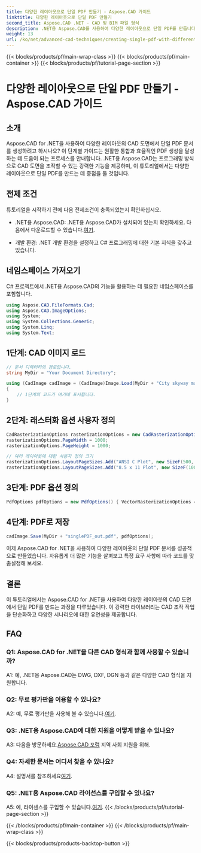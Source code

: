 ```yaml
---
title: 다양한 레이아웃으로 단일 PDF 만들기 - Aspose.CAD 가이드
linktitle: 다양한 레이아웃으로 단일 PDF 만들기
second_title: Aspose.CAD .NET - CAD 및 BIM 파일 형식
description: .NET용 Aspose.CAD를 사용하여 다양한 레이아웃으로 단일 PDF를 만듭니다. 원활한 통합과 효율적인 PDF 생성을 위한 단계별 가이드를 따르세요.
weight: 13
url: /ko/net/advanced-cad-techniques/creating-single-pdf-with-different-layouts/
---
```


{{< blocks/products/pf/main-wrap-class >}}
{{< blocks/products/pf/main-container >}}
{{< blocks/products/pf/tutorial-page-section >}}

# 다양한 레이아웃으로 단일 PDF 만들기 - Aspose.CAD 가이드

## 소개

Aspose.CAD for .NET을 사용하여 다양한 레이아웃의 CAD 도면에서 단일 PDF 문서를 생성하려고 하시나요? 이 단계별 가이드는 원활한 통합과 효율적인 PDF 생성을 달성하는 데 도움이 되는 프로세스를 안내합니다. .NET용 Aspose.CAD는 프로그래밍 방식으로 CAD 도면을 조작할 수 있는 강력한 기능을 제공하며, 이 튜토리얼에서는 다양한 레이아웃으로 단일 PDF를 만드는 데 중점을 둘 것입니다.

## 전제 조건

튜토리얼을 시작하기 전에 다음 전제조건이 충족되었는지 확인하십시오.

-  .NET용 Aspose.CAD: .NET용 Aspose.CAD가 설치되어 있는지 확인하세요. 다음에서 다운로드할 수 있습니다.[여기](https://releases.aspose.com/cad/net/).

- 개발 환경: .NET 개발 환경을 설정하고 C# 프로그래밍에 대한 기본 지식을 갖추고 있습니다.

## 네임스페이스 가져오기

C# 프로젝트에서 .NET용 Aspose.CAD의 기능을 활용하는 데 필요한 네임스페이스를 포함합니다.

```csharp
using Aspose.CAD.FileFormats.Cad;
using Aspose.CAD.ImageOptions;
using System;
using System.Collections.Generic;
using System.Linq;
using System.Text;
```

## 1단계: CAD 이미지 로드

```csharp
// 문서 디렉터리의 경로입니다.
string MyDir = "Your Document Directory";

using (CadImage cadImage = (CadImage)Image.Load(MyDir + "City skyway map.dwg"))
{
    // 1단계의 코드가 여기에 표시됩니다.
}
```

## 2단계: 래스터화 옵션 사용자 정의

```csharp
CadRasterizationOptions rasterizationOptions = new CadRasterizationOptions();
rasterizationOptions.PageWidth = 1000;
rasterizationOptions.PageHeight = 1000;

// 여러 레이아웃에 대한 사용자 정의 크기
rasterizationOptions.LayoutPageSizes.Add("ANSI C Plot", new SizeF(500, 1000));
rasterizationOptions.LayoutPageSizes.Add("8.5 x 11 Plot", new SizeF(1000, 100));
```

## 3단계: PDF 옵션 정의

```csharp
PdfOptions pdfOptions = new PdfOptions() { VectorRasterizationOptions = rasterizationOptions };
```

## 4단계: PDF로 저장

```csharp
cadImage.Save(MyDir + "singlePDF_out.pdf", pdfOptions);
```

이제 Aspose.CAD for .NET을 사용하여 다양한 레이아웃의 단일 PDF 문서를 성공적으로 만들었습니다. 자유롭게 더 많은 기능을 살펴보고 특정 요구 사항에 따라 코드를 맞춤설정해 보세요.

## 결론

이 튜토리얼에서는 Aspose.CAD for .NET을 사용하여 다양한 레이아웃의 CAD 도면에서 단일 PDF를 만드는 과정을 다루었습니다. 이 강력한 라이브러리는 CAD 조작 작업을 단순화하고 다양한 시나리오에 대한 유연성을 제공합니다.

## FAQ

### Q1: Aspose.CAD for .NET을 다른 CAD 형식과 함께 사용할 수 있습니까?

A1: 예, .NET용 Aspose.CAD는 DWG, DXF, DGN 등과 같은 다양한 CAD 형식을 지원합니다.

### Q2: 무료 평가판을 이용할 수 있나요?

 A2: 예, 무료 평가판을 사용해 볼 수 있습니다.[여기](https://releases.aspose.com/).

### Q3: .NET용 Aspose.CAD에 대한 지원을 어떻게 받을 수 있나요?

 A3: 다음을 방문하세요.[Aspose.CAD 포럼](https://forum.aspose.com/c/cad/19) 지역 사회 지원을 위해.

### Q4: 자세한 문서는 어디서 찾을 수 있나요?

 A4: 설명서를 참조하세요[여기](https://reference.aspose.com/cad/net/).

### Q5: .NET용 Aspose.CAD 라이선스를 구입할 수 있나요?

 A5: 예, 라이센스를 구입할 수 있습니다.[여기](https://purchase.aspose.com/buy).
{{< /blocks/products/pf/tutorial-page-section >}}

{{< /blocks/products/pf/main-container >}}
{{< /blocks/products/pf/main-wrap-class >}}

{{< blocks/products/products-backtop-button >}}
